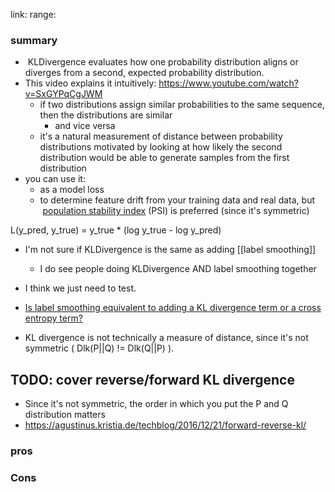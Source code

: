 
link: 
range: 
### summary
-  KLDivergence evaluates how one probability distribution aligns or diverges from a second, expected probability distribution.
- This video explains it intuitively: https://www.youtube.com/watch?v=SxGYPqCgJWM
	- if two distributions assign similar probabilities to the same sequence, then the distributions are similar
		- and vice versa
	- it's a natural measurement of distance between probability distributions motivated by looking at how likely the second distribution would be able to generate samples from the first distribution
- you can use it:
	- as a model loss
	- to determine feature drift from your training data and real data, but  [population stability index](https://arize.com/blog-course/population-stability-index-psi/) (PSI) is preferred (since it's symmetric)

L(y_pred, y_true) = y_true * (log y_true - log y_pred)


- I'm not sure if KLDivergence is the same as adding [[label smoothing]]
	- I do see people doing KLDivergence AND label smoothing together
- I think we just need to test.

- [Is label smoothing equivalent to adding a KL divergence term or a cross entropy term?](https://stats.stackexchange.com/questions/521006/is-label-smoothing-equivalent-to-adding-a-kl-divergence-term-or-a-cross-entropy)

- KL divergence is not technically a measure of distance, since it's not symmetric ( Dlk(P||Q) != Dlk(Q||P) ).
## TODO: cover reverse/forward KL divergence
- Since it's not symmetric, the order in which you put the P and Q distribution matters
- https://agustinus.kristia.de/techblog/2016/12/21/forward-reverse-kl/
### pros

### Cons

